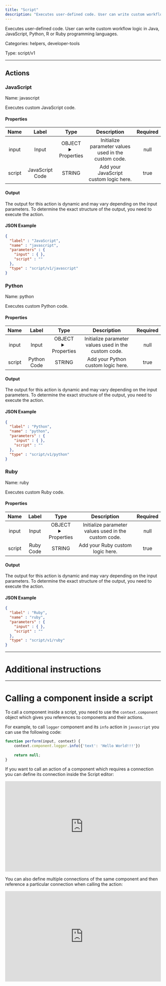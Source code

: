 ```yaml
---
title: "Script"
description: "Executes user-defined code. User can write custom workflow logic in Java, JavaScript, Python, R or Ruby programming languages."
---
```


Executes user-defined code. User can write custom workflow logic in Java, JavaScript, Python, R or Ruby programming languages.


Categories: helpers, developer-tools


Type: script/v1

<hr />




## Actions


### JavaScript
Name: javascript

Executes custom JavaScript code.

#### Properties

|      Name       |      Label     |     Type     |     Description     | Required |
|:---------------:|:--------------:|:------------:|:-------------------:|:--------:|
| input | Input | OBJECT <details> <summary> Properties </summary> {} </details> | Initialize parameter values used in the custom code. | null |
| script | JavaScript Code | STRING | Add your JavaScript custom logic here. | true |


#### Output

The output for this action is dynamic and may vary depending on the input parameters. To determine the exact structure of the output, you need to execute the action.

#### JSON Example
```json
{
  "label" : "JavaScript",
  "name" : "javascript",
  "parameters" : {
    "input" : { },
    "script" : ""
  },
  "type" : "script/v1/javascript"
}
```


### Python
Name: python

Executes custom Python code.

#### Properties

|      Name       |      Label     |     Type     |     Description     | Required |
|:---------------:|:--------------:|:------------:|:-------------------:|:--------:|
| input | Input | OBJECT <details> <summary> Properties </summary> {} </details> | Initialize parameter values used in the custom code. | null |
| script | Python Code | STRING | Add your Python custom logic here. | true |


#### Output

The output for this action is dynamic and may vary depending on the input parameters. To determine the exact structure of the output, you need to execute the action.

#### JSON Example
```json
{
  "label" : "Python",
  "name" : "python",
  "parameters" : {
    "input" : { },
    "script" : ""
  },
  "type" : "script/v1/python"
}
```


### Ruby
Name: ruby

Executes custom Ruby code.

#### Properties

|      Name       |      Label     |     Type     |     Description     | Required |
|:---------------:|:--------------:|:------------:|:-------------------:|:--------:|
| input | Input | OBJECT <details> <summary> Properties </summary> {} </details> | Initialize parameter values used in the custom code. | null |
| script | Ruby Code | STRING | Add your Ruby custom logic here. | true |


#### Output

The output for this action is dynamic and may vary depending on the input parameters. To determine the exact structure of the output, you need to execute the action.

#### JSON Example
```json
{
  "label" : "Ruby",
  "name" : "ruby",
  "parameters" : {
    "input" : { },
    "script" : ""
  },
  "type" : "script/v1/ruby"
}
```




<hr />

# Additional instructions
<hr />

# Calling a component inside a script

To call a component inside a script, you need to use the `context.component` object which gives you references to components and their actions.

For example, to call `logger` component and its `info` action in `javascript` you can use the following code:

```javascript
function perform(input, context) {
    context.component.logger.info({'text': 'Hello World!!!'})
    
	return null;
}
```

If you want to call an action of a component which requires a connection you can define its connection inside the Script editor:

<div style="position:relative;height:0;width:100%;overflow:hidden;z-index:99999;box-sizing:border-box;padding-bottom:calc(51.63511188% + 32px)">
<iframe src="https://www.guidejar.com/embed/8d622f3f-252c-4869-9f01-108111778c71?type=1&controls=on" width="100%" height="100%" style="height:100%;position:absolute;inset:0" allowfullscreen frameborder="0">
</iframe></div>

You can also define multiple connections of the same component and then reference a particular connection when calling the action:

<div style="position:relative;height:0;width:100%;overflow:hidden;z-index:99999;box-sizing:border-box;padding-bottom:calc(51.63511188% + 32px)">
<iframe src="https://www.guidejar.com/embed/81148ac3-e742-43a9-a852-eb1f0ab593d5?type=1&controls=on" width="100%" height="100%" style="height:100%;position:absolute;inset:0" allowfullscreen frameborder="0">
</iframe></div>
